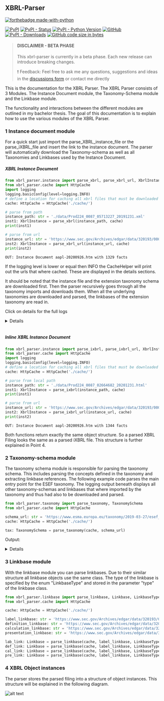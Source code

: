 ## XBRL-Parser

[![forthebadge made-with-python](http://ForTheBadge.com/images/badges/made-with-python.svg)](https://www.python.org/)

[![PyPI](https://img.shields.io/pypi/v/py-xbrl)](https://pypi.org/project/py-xbrl/#history)
[![PyPI - Status](https://img.shields.io/pypi/status/py-xbrl)](https://pypi.org/project/py-xbrl/)
[![PyPI - Python Version](https://img.shields.io/pypi/pyversions/py-xbrl)](https://pypi.org/project/py-xbrl/)
[![GitHub](https://img.shields.io/github/license/manusimidt/xbrl_parser)](https://github.com/manusimidt/xbrl_parser/blob/main/LICENSE)
[![PyPI - Downloads](https://img.shields.io/pypi/dm/py-xbrl)](https://pypi.org/project/py-xbrl/)
[![GitHub code size in bytes](https://img.shields.io/github/languages/code-size/manusimidt/xbrl_parser)](https://github.com/m4nu3l99/xbrl_parser)


> #### DISCLAIMER - BETA PHASE
> This xbrl-parser is currently in a beta phase. Each new release can introduce breaking changes.
> 
> ❗ Feedback: Feel free to ask me any questions, suggestions and ideas in the [discussions form](https://github.com/manusimidt/xbrl_parser/discussions) or contact me directly


This is the documentation for the XBRL Parser. The XBRL Parser consists of 3 Modules. The Instance Document module, the
Taxonomy-Schema module and the Linkbase module.

The functionality and interactions between the different modules are outlined in my bachelor thesis. The goal of this
documentation is to explain how to use the various modules of the XBRL Parser.

### 1 Instance document module

For a quick start just import the parse_XBRL_instance_file or the parse_iXBRL_file and insert the link to the instance
document. The parser will automatically download the Taxonomy-schema as well as all Taxonomies and Linkbases used by the
Instance Document.

##### XBRL Instance Document

```python
from xbrl_parser.instance import parse_xbrl, parse_xbrl_url, XbrlInstance
from xbrl_parser.cache import HttpCache
import logging
logging.basicConfig(level=logging.INFO)
# define a location for caching all xbrl files that must be downloaded for parsing the instance file (taxonomies, linkbases, ...)
cache: HttpCache = HttpCache('./cache/')

# parse from path
instance_path: str = './data/Prod224_0087_05713227_20191231.xml'
inst1: XbrlInstance = parse_xbrl(instance_path, cache)
print(inst1)

# parse from url
instance_url: str = 'https://www.sec.gov/Archives/edgar/data/320193/000032019318000145/aapl-20180929.xml'
inst2: XbrlInstance = parse_xbrl_url(instance_url, cache)
print(inst2)
```

``OUT: Instance Document aapl-20200926.htm with 1329 facts``

If the logging level is lower or equal then INFO the CacheHelper will print out the urls that where cached. These are
displayed in the details sections.

It should be noted that the instance file and the extension taxonomy schema are downloaded first. Then the parser
recursively goes through all the taxonomy imports and downloads them. When all the underlying taxonomies are downloaded
and parsed, the linkbases of the extension taxonomy are read in.

Click on details for the full logs

<details>

```
INFO:src.helper.CacheHelper:200 https://www.sec.gov/Archives/edgar/data/320193/000032019320000096/aapl-20200926.htm
INFO:src.helper.CacheHelper:200 https://www.sec.gov/Archives/edgar/data/320193/000032019320000096/aapl-20200926.xsd
INFO:src.helper.CacheHelper:200 http://xbrl.fasb.org/srt/2020/elts/srt-2020-01-31.xsd
INFO:src.helper.CacheHelper:200 http://www.xbrl.org/2003/xbrl-instance-2003-12-31.xsd
INFO:src.helper.CacheHelper:200 http://www.xbrl.org/2003/xbrl-linkbase-2003-12-31.xsd
INFO:src.helper.CacheHelper:200 http://www.xbrl.org/2003/xl-2003-12-31.xsd
INFO:src.helper.CacheHelper:200 http://www.xbrl.org/2003/xlink-2003-12-31.xsd
INFO:src.helper.CacheHelper:200 http://www.xbrl.org/dtr/type/numeric-2009-12-16.xsd
INFO:src.helper.CacheHelper:200 http://www.xbrl.org/dtr/type/nonNumeric-2009-12-16.xsd
INFO:src.helper.CacheHelper:200 http://www.xbrl.org/2005/xbrldt-2005.xsd
INFO:src.helper.CacheHelper:200 http://www.xbrl.org/2006/ref-2006-02-27.xsd
INFO:src.helper.CacheHelper:200 http://xbrl.fasb.org/srt/2020/elts/srt-types-2020-01-31.xsd
INFO:src.helper.CacheHelper:200 http://xbrl.fasb.org/us-gaap/2020/elts/us-gaap-2020-01-31.xsd
INFO:src.helper.CacheHelper:200 http://xbrl.fasb.org/us-gaap/2020/elts/us-types-2020-01-31.xsd
INFO:src.helper.CacheHelper:200 http://xbrl.fasb.org/us-gaap/2020/elts/us-roles-2020-01-31.xsd
INFO:src.helper.CacheHelper:200 http://xbrl.fasb.org/us-gaap/2020/elts/us-gaap-eedm-def-2020-01-31.xml
INFO:src.helper.CacheHelper:200 http://xbrl.fasb.org/srt/2020/elts/srt-eedm1-def-2020-01-31.xml
INFO:src.helper.CacheHelper:200 https://xbrl.sec.gov/country/2020/country-2020-01-31.xsd
INFO:src.helper.CacheHelper:200 https://xbrl.sec.gov/dei/2020/dei-2020-01-31.xsd
INFO:src.helper.CacheHelper:200 https://www.sec.gov/Archives/edgar/data/320193/000032019320000096/aapl-20200926_cal.xml
INFO:src.helper.CacheHelper:200 https://www.sec.gov/Archives/edgar/data/320193/000032019320000096/aapl-20200926_def.xml
INFO:src.helper.CacheHelper:200 https://www.sec.gov/Archives/edgar/data/320193/000032019320000096/aapl-20200926_lab.xml
INFO:src.helper.CacheHelper:200 https://www.sec.gov/Archives/edgar/data/320193/000032019320000096/aapl-20200926_pre.xml
OUT: Instance Document aapl-20200926.htm with 1329 facts
```

</details>

<br>

##### Inline XBRL Instance Document

```python
from xbrl_parser.instance import parse_ixbrl, parse_ixbrl_url, XbrlInstance
from xbrl_parser.cache import HttpCache
import logging
logging.basicConfig(level=logging.INFO)
# define a location for caching all xbrl files that must be downloaded for parsing the instance file (taxonomies, linkbases, ...)
cache: HttpCache = HttpCache('./cache/')

# parse from local path
instance_path: str = './data/Prod224_0087_02664682_20201231.html'
inst1: XbrlInstance = parse_ixbrl(instance_path, cache)
print(inst1)

# parse from url
instance_url: str = 'https://www.sec.gov/Archives/edgar/data/320193/000032019320000096/aapl-20200926.htm'
inst2: XbrlInstance = parse_ixbrl_url(instance_url, cache)
print(inst2)
```

``OUT: Instance Document aapl-20200926.htm with 1344 facts``

Both functions return exactly the same object structure. So a parsed XBRL Filing looks the same as a parsed iXBRL file.
This structure is further explained in Point 4.

### 2 Taxonomy-schema module

The taxonomy schema module is responsible for parsing the taxonomy schema. This includes parsing the concepts defined in
the taxonomy and extracting linkbase references. The following example code parses the main entry point for the ESEF
taxonomy. The logging output beneath displays all other taxonomy-schemas and linkbases that where imported by the
taxonomy and thus had also to be downloaded and parsed.

```python
from xbrl_parser.taxonomy import parse_taxonomy, TaxonomySchema
from xbrl_parser.cache import HttpCache

schema_url: str = 'https://www.esma.europa.eu/taxonomy/2019-03-27/esef_cor.xsd'
cache: HttpCache = HttpCache('./cache/')

tax: TaxonomySchema = parse_taxonomy(cache, schema_url)
```

Output:
<details>

```
INFO:src.helper.CacheHelper:200 https://www.esma.europa.eu/taxonomy/2019-03-27/esef_cor.xsd
INFO:src.helper.CacheHelper:200 http://www.xbrl.org/2003/xbrl-instance-2003-12-31.xsd
INFO:src.helper.CacheHelper:200 http://www.xbrl.org/2003/xbrl-linkbase-2003-12-31.xsd
INFO:src.helper.CacheHelper:200 http://www.xbrl.org/2003/xl-2003-12-31.xsd
INFO:src.helper.CacheHelper:200 http://www.xbrl.org/2003/xlink-2003-12-31.xsd
INFO:src.helper.CacheHelper:200 http://www.esma.europa.eu/taxonomy/ext/technical.xsd
INFO:src.helper.CacheHelper:200 http://www.xbrl.org/2005/xbrldt-2005.xsd
INFO:src.helper.CacheHelper:200 http://www.xbrl.org/taxonomy/int/lei/CR/2018-11-01/lei-required.xsd
INFO:src.helper.CacheHelper:200 http://www.xbrl.org/taxonomy/int/lei/CR/2018-11-01/lei.xsd
INFO:src.helper.CacheHelper:200 http://www.xbrl.org/taxonomy/int/lei/CR/2018-11-01/lei-formula.xml
INFO:src.helper.CacheHelper:200 http://www.xbrl.org/taxonomy/int/lei/CR/2018-11-01/lei-label.xml
INFO:src.helper.CacheHelper:200 http://www.xbrl.org/taxonomy/int/lei/CR/2018-11-01/lei-required-formula.xml
INFO:src.helper.CacheHelper:200 http://xbrl.ifrs.org/taxonomy/2019-03-27/full_ifrs/labels/in_full_ifrs-en_2019-03-27.xml
INFO:src.helper.CacheHelper:200 http://xbrl.ifrs.org/taxonomy/2019-03-27/full_ifrs/labels/lab_full_ifrs-en_2019-03-27.xml
INFO:src.helper.CacheHelper:200 http://xbrl.ifrs.org/taxonomy/2019-03-27/full_ifrs/labels/doc_full_ifrs-en_2019-03-27.xml
INFO:src.helper.CacheHelper:200 http://xbrl.ifrs.org/taxonomy/2019-03-27/full_ifrs/linkbases/ias_1/ref_ias_1_2019-03-27.xml
INFO:src.helper.CacheHelper:200 http://xbrl.ifrs.org/taxonomy/2019-03-27/full_ifrs/linkbases/ias_10/ref_ias_10_2019-03-27.xml
INFO:src.helper.CacheHelper:200 http://xbrl.ifrs.org/taxonomy/2019-03-27/full_ifrs/linkbases/ias_12/ref_ias_12_2019-03-27.xml
INFO:src.helper.CacheHelper:200 http://xbrl.ifrs.org/taxonomy/2019-03-27/full_ifrs/linkbases/ias_16/ref_ias_16_2019-03-27.xml
INFO:src.helper.CacheHelper:200 http://xbrl.ifrs.org/taxonomy/2019-03-27/full_ifrs/linkbases/ias_19/ref_ias_19_2019-03-27.xml
INFO:src.helper.CacheHelper:200 http://xbrl.ifrs.org/taxonomy/2019-03-27/full_ifrs/linkbases/ias_2/ref_ias_2_2019-03-27.xml
INFO:src.helper.CacheHelper:200 http://xbrl.ifrs.org/taxonomy/2019-03-27/full_ifrs/linkbases/ias_20/ref_ias_20_2019-03-27.xml
INFO:src.helper.CacheHelper:200 http://xbrl.ifrs.org/taxonomy/2019-03-27/full_ifrs/linkbases/ias_21/ref_ias_21_2019-03-27.xml
INFO:src.helper.CacheHelper:200 http://xbrl.ifrs.org/taxonomy/2019-03-27/full_ifrs/linkbases/ias_23/ref_ias_23_2019-03-27.xml
INFO:src.helper.CacheHelper:200 http://xbrl.ifrs.org/taxonomy/2019-03-27/full_ifrs/linkbases/ias_24/ref_ias_24_2019-03-27.xml
INFO:src.helper.CacheHelper:200 http://xbrl.ifrs.org/taxonomy/2019-03-27/full_ifrs/linkbases/ias_26/ref_ias_26_2019-03-27.xml
INFO:src.helper.CacheHelper:200 http://xbrl.ifrs.org/taxonomy/2019-03-27/full_ifrs/linkbases/ias_27/ref_ias_27_2019-03-27.xml
INFO:src.helper.CacheHelper:200 http://xbrl.ifrs.org/taxonomy/2019-03-27/full_ifrs/linkbases/ias_29/ref_ias_29_2019-03-27.xml
INFO:src.helper.CacheHelper:200 http://xbrl.ifrs.org/taxonomy/2019-03-27/full_ifrs/linkbases/ias_33/ref_ias_33_2019-03-27.xml
INFO:src.helper.CacheHelper:200 http://xbrl.ifrs.org/taxonomy/2019-03-27/full_ifrs/linkbases/ias_34/ref_ias_34_2019-03-27.xml
INFO:src.helper.CacheHelper:200 http://xbrl.ifrs.org/taxonomy/2019-03-27/full_ifrs/linkbases/ias_36/ref_ias_36_2019-03-27.xml
INFO:src.helper.CacheHelper:200 http://xbrl.ifrs.org/taxonomy/2019-03-27/full_ifrs/linkbases/ias_37/ref_ias_37_2019-03-27.xml
INFO:src.helper.CacheHelper:200 http://xbrl.ifrs.org/taxonomy/2019-03-27/full_ifrs/linkbases/ias_38/ref_ias_38_2019-03-27.xml
INFO:src.helper.CacheHelper:200 http://xbrl.ifrs.org/taxonomy/2019-03-27/full_ifrs/linkbases/ias_40/ref_ias_40_2019-03-27.xml
INFO:src.helper.CacheHelper:200 http://xbrl.ifrs.org/taxonomy/2019-03-27/full_ifrs/linkbases/ias_41/ref_ias_41_2019-03-27.xml
INFO:src.helper.CacheHelper:200 http://xbrl.ifrs.org/taxonomy/2019-03-27/full_ifrs/linkbases/ias_7/ref_ias_7_2019-03-27.xml
INFO:src.helper.CacheHelper:200 http://xbrl.ifrs.org/taxonomy/2019-03-27/full_ifrs/linkbases/ias_8/ref_ias_8_2019-03-27.xml
INFO:src.helper.CacheHelper:200 http://xbrl.ifrs.org/taxonomy/2019-03-27/full_ifrs/linkbases/ifric_2/ref_ifric_2_2019-03-27.xml
INFO:src.helper.CacheHelper:200 http://xbrl.ifrs.org/taxonomy/2019-03-27/full_ifrs/linkbases/ifric_5/ref_ifric_5_2019-03-27.xml
INFO:src.helper.CacheHelper:200 http://xbrl.ifrs.org/taxonomy/2019-03-27/full_ifrs/linkbases/ifrs_1/ref_ifrs_1_2019-03-27.xml
INFO:src.helper.CacheHelper:200 http://xbrl.ifrs.org/taxonomy/2019-03-27/full_ifrs/linkbases/ifrs_12/ref_ifrs_12_2019-03-27.xml
INFO:src.helper.CacheHelper:200 http://xbrl.ifrs.org/taxonomy/2019-03-27/full_ifrs/linkbases/ifrs_13/ref_ifrs_13_2019-03-27.xml
INFO:src.helper.CacheHelper:200 http://xbrl.ifrs.org/taxonomy/2019-03-27/full_ifrs/linkbases/ifrs_14/ref_ifrs_14_2019-03-27.xml
INFO:src.helper.CacheHelper:200 http://xbrl.ifrs.org/taxonomy/2019-03-27/full_ifrs/linkbases/ifrs_15/ref_ifrs_15_2019-03-27.xml
INFO:src.helper.CacheHelper:200 http://xbrl.ifrs.org/taxonomy/2019-03-27/full_ifrs/linkbases/ifrs_16/ref_ifrs_16_2019-03-27.xml
INFO:src.helper.CacheHelper:200 http://xbrl.ifrs.org/taxonomy/2019-03-27/full_ifrs/linkbases/ifrs_17/ref_ifrs_17_2019-03-27.xml
INFO:src.helper.CacheHelper:200 http://xbrl.ifrs.org/taxonomy/2019-03-27/full_ifrs/linkbases/ifrs_2/ref_ifrs_2_2019-03-27.xml
INFO:src.helper.CacheHelper:200 http://xbrl.ifrs.org/taxonomy/2019-03-27/full_ifrs/linkbases/ifrs_3/ref_ifrs_3_2019-03-27.xml
INFO:src.helper.CacheHelper:200 http://xbrl.ifrs.org/taxonomy/2019-03-27/full_ifrs/linkbases/ifrs_4/ref_ifrs_4_2019-03-27.xml
INFO:src.helper.CacheHelper:200 http://xbrl.ifrs.org/taxonomy/2019-03-27/full_ifrs/linkbases/ifrs_5/ref_ifrs_5_2019-03-27.xml
INFO:src.helper.CacheHelper:200 http://xbrl.ifrs.org/taxonomy/2019-03-27/full_ifrs/linkbases/ifrs_6/ref_ifrs_6_2019-03-27.xml
INFO:src.helper.CacheHelper:200 http://xbrl.ifrs.org/taxonomy/2019-03-27/full_ifrs/linkbases/ifrs_7/ref_ifrs_7_2019-03-27.xml
INFO:src.helper.CacheHelper:200 http://xbrl.ifrs.org/taxonomy/2019-03-27/full_ifrs/linkbases/ifrs_8/ref_ifrs_8_2019-03-27.xml
INFO:src.helper.CacheHelper:200 http://xbrl.ifrs.org/taxonomy/2019-03-27/full_ifrs/linkbases/sic_29/ref_sic_29_2019-03-27.xml
INFO:src.helper.CacheHelper:200 https://www.esma.europa.eu/taxonomy/2019-03-27/esef_cor-for.xml
INFO:src.helper.CacheHelper:200 https://www.esma.europa.eu/taxonomy/2019-03-27/esef_cor-dim.xml
```

</details>

### 3 Linkbase module

With the linkbase module you can parse linkbases. Due to their similar structure all linkbase objects use the same
class. The type of the linkbase is specified by the enum "LinkbaseType"
and stored in the parameter "type" of the linkbase class.

```python
from xbrl_parser.linkbase import parse_linkbase, Linkbase, LinkbaseType
from xbrl_parser.cache import HttpCache

cache: HttpCache = HttpCache('./cache/')

label_linkbase: str = 'https://www.sec.gov/Archives/edgar/data/320193/000032019318000145/aapl-20180929_lab.xml'
definition_linkbase: str = 'https://www.sec.gov/Archives/edgar/data/320193/000032019318000145/aapl-20180929_def.xml'
calculation_linkbase: str = 'https://www.sec.gov/Archives/edgar/data/320193/000032019318000145/aapl-20180929_cal.xml'
presentation_linkbase: str = 'https://www.sec.gov/Archives/edgar/data/320193/000032019318000145/aapl-20180929_pre.xml'

lab_link: Linkbase = parse_linkbase(cache, label_linkbase, LinkbaseType.LABEL)
def_link: Linkbase = parse_linkbase(cache, label_linkbase, LinkbaseType.DEFINITION)
cal_link: Linkbase = parse_linkbase(cache, label_linkbase, LinkbaseType.CALCULATION)
pre_link: Linkbase = parse_linkbase(cache, label_linkbase, LinkbaseType.PRESENTATION)

```

### 4 XBRL Object instances

The parser stores the parsed filing into a structure of object instances. This structure will be explained in the
following diagram.

![alt text](./docs/img/parser_class_diagram.png "Class Diagram")
